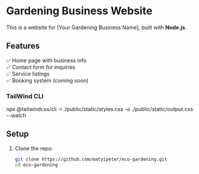 # Gardening Business Website

This is a website for [Your Gardening Business Name], built with **Node.js**.

## Features
✅ Home page with business info  
✅ Contact form for inquiries  
✅ Service listings  
✅ Booking system (coming soon)

### TailWind CLI
npx @tailwindcss/cli -i ./public/static/styles.css -o ./public/static/output.css --watch
  

## Setup

1. Clone the repo:
   ```sh
   git clone https://github.com/matyipeter/eco-gardening.git
   cd eco-gardening


